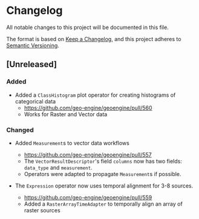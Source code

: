 # Changelog

All notable changes to this project will be documented in this file.

The format is based on [Keep a Changelog](https://keepachangelog.com/en/1.0.0/),
and this project adheres to [Semantic Versioning](https://semver.org/spec/v2.0.0.html).

## [Unreleased]

### Added

- Added a `ClassHistogram` plot operator for creating histograms of categorical data
  - https://github.com/geo-engine/geoengine/pull/560
  - Works for Raster and Vector data

### Changed

- Added `Measurement`s to vector data workflows

  - https://github.com/geo-engine/geoengine/pull/557
  - The `VectorResultDescriptor`'s field `columns` now has two fields: `data_type` and `measurement`.
  - Operators were adapted to propagate `Measurement`s if possible.

- The `Expression` operator now uses temporal alignment for 3-8 sources.
  - https://github.com/geo-engine/geoengine/pull/559
  - Added a `RasterArrayTimeAdapter` to temporally align an array of raster sources
